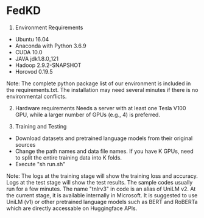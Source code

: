 # FedKD

1. Environment Requirements
* Ubuntu 16.04
* Anaconda with Python 3.6.9
* CUDA 10.0
* JAVA jdk1.8.0_121 
* Hadoop 2.9.2-SNAPSHOT
* Horovod 0.19.5

Note: The complete python package list of our environment is included in the requirements.txt.
The installation may need several minutes if there is no environmental conflicts.

2. Hardware requirements
Needs a server with at least one Tesla V100 GPU, while a larger number of GPUs (e.g., 4) is preferred.

3. Training and Testing
* Download datasets and pretrained language models from their original sources
* Change the path names and data file names. If you have K GPUs, need to split the entire training data into K folds.
* Execute "sh run.sh"

Note: The logs at the training stage will show the training loss and accuracy. Logs at the test stage will show the test results. The sample codes usually run for a few minutes. The name "tnlrv3" in code is an alias of UniLM v2. At the current stage, it is available internally in Microsoft. It is suggested to use UniLM (v1) or other pretrained language models such as BERT and RoBERTa which are directly accessable on Huggingface APIs.



